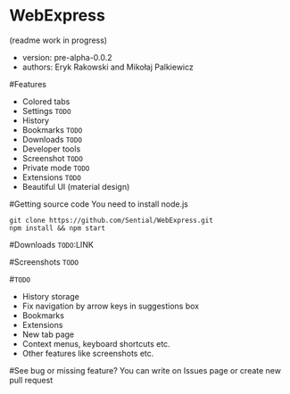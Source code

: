 # WebExpress
(readme work in progress)
* version: pre-alpha-0.0.2
* authors: Eryk Rakowski and Mikołaj Palkiewicz

#Features
* Colored tabs
* Settings `TODO`
* History
* Bookmarks `TODO`
* Downloads `TODO`
* Developer tools
* Screenshot `TODO`
* Private mode `TODO`
* Extensions `TODO`
* Beautiful UI (material design)

#Getting source code
You need to install node.js
```
git clone https://github.com/Sential/WebExpress.git
npm install && npm start
```

#Downloads
`TODO`:LINK

#Screenshots
`TODO`

#`TODO`
* History storage
* Fix navigation by arrow keys in suggestions box
* Bookmarks
* Extensions
* New tab page
* Context menus, keyboard shortcuts etc.
* Other features like screenshots etc.

#See bug or missing feature?
You can write on Issues page or create new pull request



